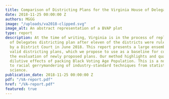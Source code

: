 ```yaml
---
title: Comparison of Districting Plans for the Virginia House of Delegates
date: 2018-11-25 00:00:00 Z
authors: MGGG
image: "/uploads/va2018-clipped.svg"
image_alt: An abstract representation of a BVAP plot
type: report
description: At the time of writing, Virginia is in the process of replacing its House
  of Delegates districting plan after eleven of the districts were ruled unconstitutional
  by a District Court in June 2018. This report presents a large ensemble of alternative
  valid districting plans, which we propose to use as a baseline for comparison in
  the evaluation of newly proposed plans. Our method highlights and quantifies the
  dilutive effects of packing Black Voting Age Population. This is a novel application
  to racial gerrymandering of industry-standard techniques from statistics and computational
  science.
publication_date: 2018-11-25 00:00:00 Z
pdf: "/VA-report.pdf"
href: "/VA-report.pdf"
featured: true
---
```


